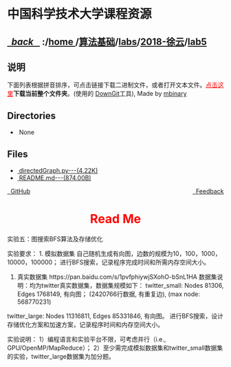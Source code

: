 
<!--
<head>
    <meta http-equiv="content-type" content="text/html; charset=utf-8">
    <title> 中国科学技术大学课程资源</title>
</head>
-->
# 中国科学技术大学课程资源

<div>
  <h2>
    <a href="../index.html">&nbsp;&nbsp;<i class="fa fa-level-up">back </i>&nbsp;&nbsp;</a>
    :/<a href="../../../../index.html">home <i class="fa fa-home"></i></a>/<a href="../../../index.html">算法基础</a>/<a href="../../index.html">labs</a>/<a href="../index.html">2018-徐云</a>/<a href="index.html">lab5</a>
  </h2>
</div>

## 说明
下面列表根据拼音排序，可点击链接下载二进制文件，或者打开文本文件。<a href="http://downgit.zhoudaxiaa.com/#/home?url=https://github.com/USTC-Resource/USTC-Course/tree/master/算法基础/labs/2018-徐云/lab5" style="color:red" target="_black">点击这里</a>**下载当前整个文件夹**。(使用的 [DownGit](http://downgit.zhoudaxiaa.com)工具), Made by [mbinary](https://mbinary.xyz)

## Directories
<ul><li><i class="fa fa-meh-o"></i>&nbsp;None</li></ul>

## Files
<ul><li><a href="https://raw.githubusercontent.com/USTC-Resource/USTC-Course/master/算法基础/labs/2018-徐云/lab5/directedGraph.py"><i class="fa fa-file-code-o"></i>&nbsp;directedGraph.py---(4.22K)</a></li>
<li><a href="https://raw.githubusercontent.com/USTC-Resource/USTC-Course/master/算法基础/labs/2018-徐云/lab5/README.md"><i class="fa fa-pencil-square-o"></i>&nbsp;README.md---(874.00B)</a></li></ul>

<div style="text-decration:underline;display:inline">
  <a href="https://github.com/USTC-Resource/USTC-Course.git" target="_blank" rel="external"><i class="fa fa-github"></i>&nbsp; GitHub</a>
  <a href="mailto:&#122;huheqin1@gmail?subject=反馈与建议" style="float:right" target="_blank" rel="external"><i class="fa fa-envelope"></i>&nbsp; Feedback</a>
</div>


<h1 style="color:red;text-align:center;">Read Me</h1>

<p>实验五：图搜索BFS算法及存储优化</p>
<p>实验要求：
1.  模拟数据集
自己随机生成有向图，边数的规模为10，100，1000，10000，100000；
进行BFS搜索，记录程序完成时间和所需内存空间大小。</p>
<ol>
<li>真实数据集
https://pan.baidu.com/s/1pvfphiywjSXohO-bSnL1HA
数据集说明：均为twitter真实数据集，数据集规模如下：
twitter_small: Nodes 81306, Edges 1768149, 有向图；
(2420766行数据, 有重复边), (max node: 568770231)</li>
</ol>
<p>twitter_large: Nodes 11316811, Edges 85331846, 有向图。
进行BFS搜索，设计存储优化方案和加速方案，记录程序时间和内存空间大小。</p>
<p>实验说明：
1）编程语言和实验平台不限，可考虑并行（i.e., GPU/OpenMP/MapReduce）；
2）至少需完成模拟数据集和twitter_small数据集的实验，twitter_large数据集为加分题。</p>
